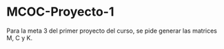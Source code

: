 # MCOC-Proyecto-1

Para la meta 3 del primer proyecto del curso, se pide generar las matrices M, C y K.
